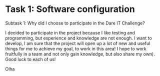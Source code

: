# Task 1: Software configuration
Subtask 1: Why did I choose to participate in the Dare IT Challenge?

I decided to participate in the project because I like testing and programming, but experience and knowledge are not enough. I want to develop, I am sure that the project will open up a lot of new and useful things for me to achieve my goal, to work in this area! I hope to work fruitfully in a team and not only gain knowledge, but also share my own). 
Good luck to each of us!

Olha


 
